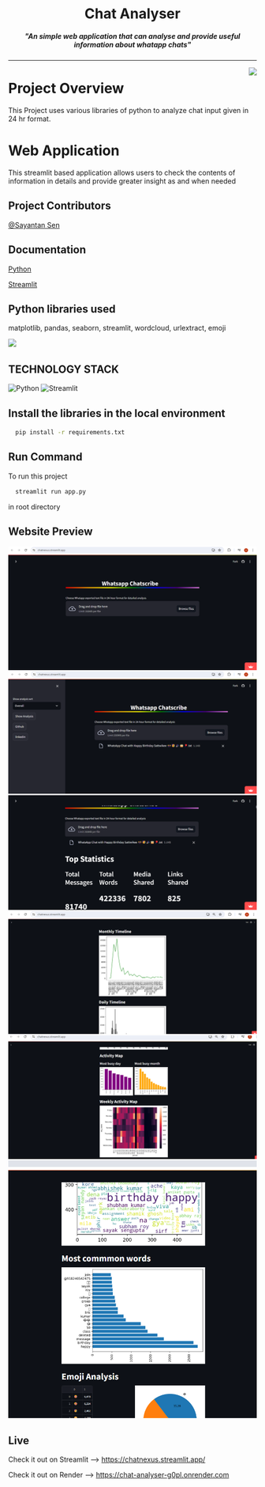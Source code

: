 <h1 align="center">Chat Analyser</h1>
<h5 align="center">"An simple  web application that can analyse and provide useful information about whatapp chats"</h5>

<hr>

<img align="right" height="300px" src="https://play-lh.googleusercontent.com/c72S0vXP20FtfHjHYJIzapqa0W9h2YNxoRB16q6l4d37LNCzQhf_lgU7rw16HiNDIGXm">

# Project Overview

This Project uses various libraries of python to analyze chat input given in 24 hr format. 


# Web Application

This streamlit based application allows users to check the contents of information in details and provide greater insight as and when needed



<!--<img align="left" height="290px" src="https://cdni.iconscout.com/illustration/premium/thumb/stock-market-and-trading-education-7113777-5783443.png">-->

## Project Contributors

[@Sayantan Sen](https://github.com/Sayantan-Sen-2003)
 

## Documentation

[Python](https://docs.python.org/3/)

[Streamlit](https://docs.streamlit.io/)


## Python libraries  used

matplotlib, 
pandas, 
seaborn, 
streamlit, 
wordcloud, 
urlextract, 
emoji


<img  height="290px" src="https://www.whatsanalyze.com/sharePreview.png">

## TECHNOLOGY STACK



![Python](https://img.shields.io/badge/Python-black)
![Streamlit](https://img.shields.io/badge/streamlit-green)


## Install the libraries in the local environment

```bash
  pip install -r requirements.txt
  ```


## Run Command

To run this project 

```bash
  streamlit run app.py
```
in root directory

## Website Preview
 
<img  src="img_templates/imgg1.png">
<img src="img_templates/imgg2.png">
<img src="img_templates/imgg3.png">
<img src="img_templates/imgg4.png">
<img src="img_templates/imgg5.png">
<img src="img_templates/imgg6.png">

 

## Live 

Check it out on Streamlit --> https://chatnexus.streamlit.app/

Check it out on Render --> https://chat-analyser-g0pl.onrender.com

